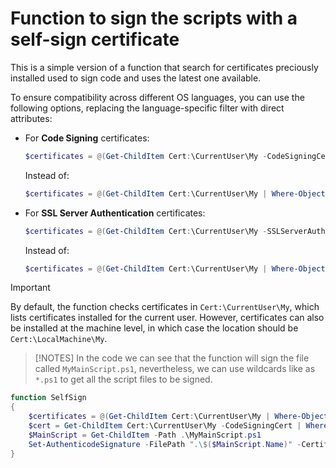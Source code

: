 # Function to sign the scripts with a self-sign certificate

This is a simple version of a function that search for certificates preciously installed used to sign code and uses the latest one available.

To ensure compatibility across different OS languages, you can use the following options, replacing the language-specific filter with direct attributes:

- For **Code Signing** certificates:
  
  ```powershell
  $certificates = @(Get-ChildItem Cert:\CurrentUser\My -CodeSigningCert | Select-Object Thumbprint)
  ```
  Instead of:
   ```powershell
  $certificates = @(Get-ChildItem Cert:\CurrentUser\My | Where-Object {$_.EnhancedKeyUsageList -like "*Code Signing*"} | Select-Object Thumbprint)
  ```

- For **SSL Server Authentication** certificates:
  
  ```powershell
  $certificates = @(Get-ChildItem Cert:\CurrentUser\My -SSLServerAuthentication | Select-Object Thumbprint)
  ```
  Instead of:
   ```powershell
  $certificates = @(Get-ChildItem Cert:\CurrentUser\My | Where-Object {$_.EnhancedKeyUsageList -like "*Client Authentication"}| Select-Object Thumbprint)
  ```
>[!IMPORTANT]
>By default, the function checks certificates in `Cert:\CurrentUser\My`, which lists certificates installed for the current user. However, certificates can also be installed at the machine level, in which case the location should be `Cert:\LocalMachine\My`.

>[!NOTES]
>In the code we can see that the function will sign the file called `MyMainScript.ps1`, nevertheless, we can use wildcards like as `*.ps1` to get all the script files to be signed.

```powershell
function SelfSign
{
	$certificates = @(Get-ChildItem Cert:\CurrentUser\My | Where-Object {$_.EnhancedKeyUsageList -like "*Code Signing*"}| Sort-Object NotBefore -Descending | Select-Object Subject, Thumbprint, NotBefore, NotAfter)
	$cert = Get-ChildItem Cert:\CurrentUser\My -CodeSigningCert | Where-Object {$_.Thumbprint -eq $certificates[0].Thumbprint}
	$MainScript = Get-ChildItem -Path .\MyMainScript.ps1
	Set-AuthenticodeSignature -FilePath ".\$($MainScript.Name)" -Certificate $cert
}
```
